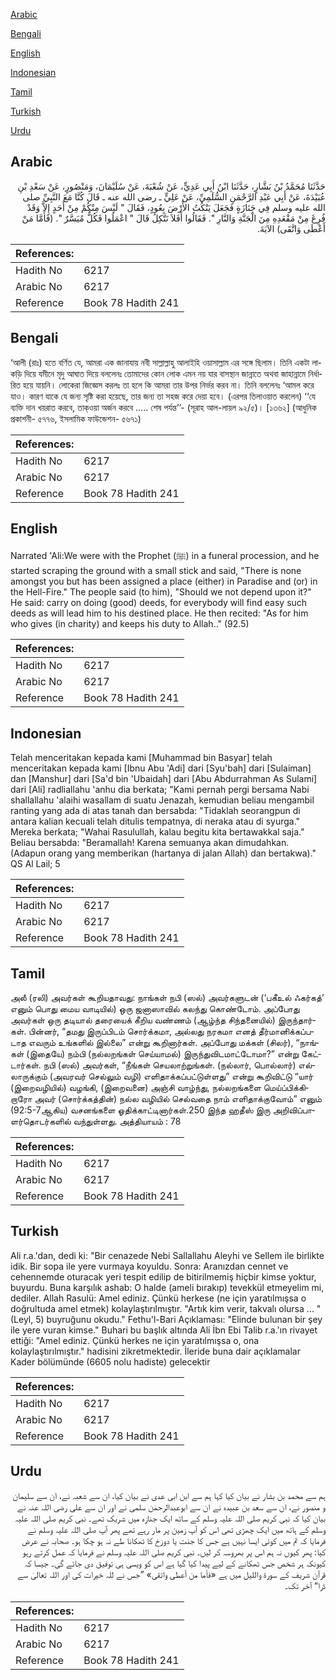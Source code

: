 [Arabic](#arabic)

[Bengali](#bengali)

[English](#english)

[Indonesian](#indonesian)

[Tamil](#tamil)

[Turkish](#turkish)

[Urdu](#urdu)

## Arabic


<div dir="rtl" lang="ar" style={{fontSize:'larger',backgroundColor:'#f8f9fa',padding:20}}>
حَدَّثَنَا مُحَمَّدُ بْنُ بَشَّارٍ، حَدَّثَنَا ابْنُ أَبِي عَدِيٍّ، عَنْ شُعْبَةَ، عَنْ سُلَيْمَانَ، وَمَنْصُورٍ، عَنْ سَعْدِ بْنِ عُبَيْدَةَ، عَنْ أَبِي عَبْدِ الرَّحْمَنِ السُّلَمِيِّ، عَنْ عَلِيٍّ ـ رضى الله عنه ـ قَالَ كُنَّا مَعَ النَّبِيِّ صلى الله عليه وسلم فِي جَنَازَةٍ فَجَعَلَ يَنْكُتُ الأَرْضَ بِعُودٍ، فَقَالَ ‏"‏ لَيْسَ مِنْكُمْ مِنْ أَحَدٍ إِلاَّ وَقَدْ فُرِغَ مِنْ مَقْعَدِهِ مِنَ الْجَنَّةِ وَالنَّارِ ‏"‏‏.‏ فَقَالُوا أَفَلاَ نَتَّكِلُ قَالَ ‏"‏ اعْمَلُوا فَكُلٌّ مُيَسَّرٌ ‏"‏‏.‏ ‏(‏فَأَمَّا مَنْ أَعْطَى وَاتَّقَى‏)‏ الآيَةَ‏.‏
</div>
<div style={{backgroundColor:'#f8f9fa',padding:20, marginBottom: 10}}><table> <thead> <tr> <th>References:</th> <th></th> </tr> </thead> <tbody><tr><td>Hadith No</td><td>6217</td></tr><tr><td>Arabic No</td><td>6217</td></tr><tr><td>Reference</td><td>Book 78 Hadith 241</td></tr></tbody></table></div>

## Bengali


<div dir="ltr" lang="bn" style={{fontSize:'larger',backgroundColor:'#f8f9fa',padding:20}}>
‘আলী (রাঃ) হতে বর্ণিত যে, আমরা এক জানাযায় নবী সাল্লাল্লাহু আলাইহি ওয়াসাল্লাম এর সঙ্গে ছিলাম। তিনি একটা লাকড়ি দিয়ে যমীনে মৃদু আঘাত দিয়ে বললেনঃ তোমাদের কোন লোক এমন নয় যার বাসস্থান জান্নাতে অথবা জাহান্নামে নির্ধারিত হয়ে যায়নি। লোকেরা জিজ্ঞেস করলঃ তা হলে কি আমরা তার উপর নির্ভর করব না। তিনি বললেনঃ ‘আমল করে যাও। কারণ যাকে যে জন্য সৃষ্টি করা হয়েছে, তার জন্য তা সহজ করে দেয়া হবে। (এরপর তিলাওয়াত করলেন) ‘‘যে ব্যক্তি দান খয়রাত করবে, তাক্ওয়া অর্জন করবে ..... শেষ পর্যন্ত’’- (সূরাহ আল-লায়ল ৯২/৫)। [১৩৬২] (আধুনিক প্রকাশনী- ৫৭৭৬, ইসলামিক ফাউন্ডেশন- ৫৬৭১)
</div>
<div style={{backgroundColor:'#f8f9fa',padding:20, marginBottom: 10}}><table> <thead> <tr> <th>References:</th> <th></th> </tr> </thead> <tbody><tr><td>Hadith No</td><td>6217</td></tr><tr><td>Arabic No</td><td>6217</td></tr><tr><td>Reference</td><td>Book 78 Hadith 241</td></tr></tbody></table></div>

## English


<div dir="ltr" lang="en" style={{fontSize:'larger',backgroundColor:'#f8f9fa',padding:20}}>
Narrated 'Ali:We were with the Prophet (ﷺ) in a funeral procession, and he started scraping the ground with a small stick and said, "There is none amongst you but has been assigned a place (either) in Paradise and (or) in the Hell-Fire." The people said (to him), "Should we not depend upon it?" He said: carry on doing (good) deeds, for everybody will find easy such deeds as will lead him to his destined place. He then recited: "As for him who gives (in charity) and keeps his duty to Allah.." (92.5)
</div>
<div style={{backgroundColor:'#f8f9fa',padding:20, marginBottom: 10}}><table> <thead> <tr> <th>References:</th> <th></th> </tr> </thead> <tbody><tr><td>Hadith No</td><td>6217</td></tr><tr><td>Arabic No</td><td>6217</td></tr><tr><td>Reference</td><td>Book 78 Hadith 241</td></tr></tbody></table></div>

## Indonesian


<div dir="ltr" lang="id" style={{fontSize:'larger',backgroundColor:'#f8f9fa',padding:20}}>
Telah menceritakan kepada kami [Muhammad bin Basyar] telah menceritakan kepada kami [Ibnu Abu 'Adi] dari [Syu'bah] dari [Sulaiman] dan [Manshur] dari [Sa'd bin 'Ubaidah] dari [Abu Abdurrahman As Sulami] dari [Ali] radliallahu 'anhu dia berkata; "Kami pernah pergi bersama Nabi shallallahu 'alaihi wasallam di suatu Jenazah, kemudian beliau mengambil ranting yang ada di atas tanah dan bersabda: "Tidaklah seorangpun di antara kalian kecuali telah ditulis tempatnya, di neraka atau di syurga." Mereka berkata; "Wahai Rasulullah, kalau begitu kita bertawakkal saja." Beliau bersabda: "Beramallah! Karena semuanya akan dimudahkan. (Adapun orang yang memberikan (hartanya di jalan Allah) dan bertakwa)." QS Al Lail; 5
</div>
<div style={{backgroundColor:'#f8f9fa',padding:20, marginBottom: 10}}><table> <thead> <tr> <th>References:</th> <th></th> </tr> </thead> <tbody><tr><td>Hadith No</td><td>6217</td></tr><tr><td>Arabic No</td><td>6217</td></tr><tr><td>Reference</td><td>Book 78 Hadith 241</td></tr></tbody></table></div>

## Tamil


<div dir="ltr" lang="ta" style={{fontSize:'larger',backgroundColor:'#f8f9fa',padding:20}}>
அலீ (ரலி) அவர்கள் கூறியதாவது: நாங்கள் நபி (ஸல்) அவர்களுடன் (‘பகீஉல் ஃகர்கத்’ எனும் பொது மைய வாடியில்) ஒரு ஜனாஸாவில் கலந்து கொண்டோம். அப்போது அவர்கள் ஒரு தடியால் தரையைக் கீறிய வண்ணம் (ஆழ்ந்த சிந்தனையில்) இருந்தார்கள். பின்னர், “தமது இருப்பிடம் சொர்க்கமா, அல்லது நரகமா எனத் தீர்மானிக்கப்படாத எவரும் உங்களில் இல்லை” என்று கூறினார்கள். அப்போது மக்கள் (சிலர்), “நாங்கள் (இதையே) நம்பி (நல்லறங்கள் செய்யாமல்) இருந்துவிடமாட்டோமா?” என்று கேட்டார்கள். நபி (ஸல்) அவர்கள், “நீங்கள் செயலாற்றுங்கள். (நல்லார், பொல்லார்) எல்லாருக்கும் (அவரவர் செல்லும் வழி) எளிதாக்கப்பட்டுள்ளது” என்று கூறிவிட்டு “யார் (இறைவழியில்) வழங்கி, (இறைவனை) அஞ்சி வாழ்ந்து, நல்லறங்களை மெய்ப்பிக்கிறாரோ அவர் (சொர்க்கத்தின்) நல்ல வழியில் செல்வதை நாம் எளிதாக்குவோம்” எனும் (92:5-7ஆகிய) வசனங்களை ஓதிக்காட்டினார்கள்.250 இந்த ஹதீஸ் இரு அறிவிப்பாளர்தொடர்களில் வந்துள்ளது. அத்தியாயம் : 78
</div>
<div style={{backgroundColor:'#f8f9fa',padding:20, marginBottom: 10}}><table> <thead> <tr> <th>References:</th> <th></th> </tr> </thead> <tbody><tr><td>Hadith No</td><td>6217</td></tr><tr><td>Arabic No</td><td>6217</td></tr><tr><td>Reference</td><td>Book 78 Hadith 241</td></tr></tbody></table></div>

## Turkish


<div dir="ltr" lang="tr" style={{fontSize:'larger',backgroundColor:'#f8f9fa',padding:20}}>
Ali r.a.'dan, dedi ki: "Bir cenazede Nebi Sallallahu Aleyhi ve Sellem ile birlikte idik. Bir sopa ile yere vurmaya koyuldu. Sonra: Aranızdan cennet ve cehennemde oturacak yeri tespit edilip de bitirilmemiş hiçbir kimse yoktur, buyurdu. Buna karşılık ashab: O halde (ameli bırakıp) tevekkül etmeyelim mi, dediler. Allah Rasulü: Amel ediniz. Çünkü herkese (ne için yaratılmışsa o doğrultuda amel etmek) kolaylaştırılmıştır. "Artık kim verir, takvalı olursa ... "(Leyl, 5) buyruğunu okudu." Fethu'l-Bari Açıklaması: "Elinde bulunan bir şey ile yere vuran kimse." Buhari bu başlık altında Ali İbn Ebi Talib r.a.'ın rivayet ettiği: "Amel ediniz. Çünkü herkes ne için yaratılmışsa o, ona kolaylaştırılmıştır." hadisini zikretmektedir. İleride buna dair açıklamalar Kader bölümünde (6605 nolu hadiste) gelecektir
</div>
<div style={{backgroundColor:'#f8f9fa',padding:20, marginBottom: 10}}><table> <thead> <tr> <th>References:</th> <th></th> </tr> </thead> <tbody><tr><td>Hadith No</td><td>6217</td></tr><tr><td>Arabic No</td><td>6217</td></tr><tr><td>Reference</td><td>Book 78 Hadith 241</td></tr></tbody></table></div>

## Urdu


<div dir="rtl" lang="ur" style={{fontSize:'larger',backgroundColor:'#f8f9fa',padding:20}}>
ہم سے محمد بن بشار نے بیان کیا کہا ہم سے ابن ابی عدی نے بیان کیا، ان سے شعبہ نے، ان سے سلیمان و منصور نے، ان سے سعد بن عبیدہ نے ان سے ابوعبدالرحمٰن سلمی نے اور ان سے علی رضی اللہ عنہ نے بیان کیا کہ نبی کریم صلی اللہ علیہ وسلم کے ساتھ ایک جنازہ میں شریک تھے۔ نبی کریم صلی اللہ علیہ وسلم کے ہاتھ میں ایک چھڑی تھی اس کو آپ زمین پر مار رہے تھے پھر آپ صلی اللہ علیہ وسلم نے فرمایا کہ تم میں کوئی ایسا نہیں ہے جس کا جنت یا دوزخ کا ٹھکانا طے نہ ہو چکا ہو۔ صحابہ نے عرض کیا: پھر کیوں نہ ہم اس پر بھروسہ کر لیں۔ نبی کریم صلی اللہ علیہ وسلم نے فرمایا کہ عمل کرتے رہو کیونکہ ہر شخص جس ٹھکانے کے لیے پیدا کیا گیا ہے اس کو ویسی ہی توفیق دی جائے گی۔ جیسا کہ قرآن شریف کے سورۃ واللیل میں ہے «فأما من أعطى واتقى‏» ”جس نے للہ خیرات کی اور اللہ تعالیٰ سے ڈرا“ آخر تک۔
</div>
<div style={{backgroundColor:'#f8f9fa',padding:20, marginBottom: 10}}><table> <thead> <tr> <th>References:</th> <th></th> </tr> </thead> <tbody><tr><td>Hadith No</td><td>6217</td></tr><tr><td>Arabic No</td><td>6217</td></tr><tr><td>Reference</td><td>Book 78 Hadith 241</td></tr></tbody></table></div>